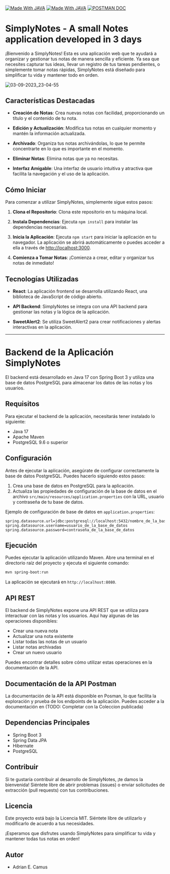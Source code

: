 <div style="display: inline_block">
  <a href="https://github.com/topics/java" target="_blank"><img align="center" alt="Made With JAVA"  src="https://img.shields.io/badge/Made%20With-Java-blue"></a>
  <a href="https://github.com/topics/react" target="_blank"><img align="center" alt="Made With JAVA"  src="https://img.shields.io/badge/Made_With-React-blue"></a>
  <a href="https://documenter.getpostman.com/view/23097436/2s9Y5eLybV" target="_blank"><img align="center" alt="POSTMAN DOC"  src="https://img.shields.io/badge/Postman-ApiDoc-orange"></a>


# SimplyNotes - A small Notes application developed in 3 days

¡Bienvenido a SimplyNotes! Esta es una aplicación web que te ayudará a organizar y gestionar tus notas de manera sencilla y eficiente. Ya sea que necesites capturar tus ideas, llevar un registro de tus tareas pendientes, o simplemente tomar notas rápidas, SimplyNotes está diseñado para simplificar tu vida y mantener todo en orden.

![03-09-2023_23-04-55](https://github.com/acamus79/SimplyNotes/assets/85143329/0af24197-5c2d-47d7-9f0e-180907edfea2)


## Características Destacadas

- **Creación de Notas**: Crea nuevas notas con facilidad, proporcionando un título y el contenido de tu nota.

- **Edición y Actualización**: Modifica tus notas en cualquier momento y mantén la información actualizada.

- **Archivado**: Organiza tus notas archivándolas, lo que te permite concentrarte en lo que es importante en el momento.

- **Eliminar Notas**: Elimina notas que ya no necesitas.

- **Interfaz Amigable**: Una interfaz de usuario intuitiva y atractiva que facilita la navegación y el uso de la aplicación.

## Cómo Iniciar

Para comenzar a utilizar SimplyNotes, simplemente sigue estos pasos:

1. **Clona el Repositorio**: Clona este repositorio en tu máquina local.

2. **Instala Dependencias**: Ejecuta `npm install` para instalar las dependencias necesarias.

3. **Inicia la Aplicación**: Ejecuta `npm start` para iniciar la aplicación en tu navegador. La aplicación se abrirá automáticamente o puedes acceder a ella a través de [http://localhost:3000](http://localhost:3000).

4. **Comienza a Tomar Notas**: ¡Comienza a crear, editar y organizar tus notas de inmediato!



## Tecnologías Utilizadas

- **React**: La aplicación frontend se desarrolla utilizando React, una biblioteca de JavaScript de código abierto.

- **API Backend**: SimplyNotes se integra con una API backend para gestionar las notas y la lógica de la aplicación.

- **SweetAlert2**: Se utiliza SweetAlert2 para crear notificaciones y alertas interactivas en la aplicación.

---

# Backend de la Aplicación SimplyNotes
 
 El backend está desarrollado en Java 17 con Spring Boot 3 y utiliza una base de datos PostgreSQL para almacenar los datos de las notas y los usuarios.

## Requisitos

Para ejecutar el backend de la aplicación, necesitarás tener instalado lo siguiente:

- Java 17
- Apache Maven
- PostgreSQL 9.6 o superior

## Configuración

Antes de ejecutar la aplicación, asegúrate de configurar correctamente la base de datos PostgreSQL. Puedes hacerlo siguiendo estos pasos:

1. Crea una base de datos en PostgreSQL para la aplicación.
2. Actualiza las propiedades de configuración de la base de datos en el archivo `src/main/resources/application.properties` con la URL, usuario y contraseña de tu base de datos.

Ejemplo de configuración de base de datos en `application.properties`:

```properties
spring.datasource.url=jdbc:postgresql://localhost:5432/nombre_de_la_base_de_datos
spring.datasource.username=usuario_de_la_base_de_datos
spring.datasource.password=contraseña_de_la_base_de_datos
```

## Ejecución

Puedes ejecutar la aplicación utilizando Maven. Abre una terminal en el directorio raíz del proyecto y ejecuta el siguiente comando:

```bash
mvn spring-boot:run
```

La aplicación se ejecutará en `http://localhost:8080`.

## API REST

El backend de SimplyNotes expone una API REST que se utiliza para interactuar con las notas y los usuarios. Aquí hay algunas de las operaciones disponibles:

- Crear una nueva nota
- Actualizar una nota existente
- Listar todas las notas de un usuario
- Listar notas archivadas
- Crear un nuevo usuario

Puedes encontrar detalles sobre cómo utilizar estas operaciones en la documentación de la API.

## Documentación de la API Postman

La documentación de la API está disponible en Posman, lo que facilita la exploración y prueba de los endpoints de la aplicación. Puedes acceder a la documentación en (TODO: Completar con la Coleccion publicada)

## Dependencias Principales

- Spring Boot 3
- Spring Data JPA
- Hibernate
- PostgreSQL

## Contribuir

Si te gustaría contribuir al desarrollo de SimplyNotes, ¡te damos la bienvenida! Siéntete libre de abrir problemas (issues) o enviar solicitudes de extracción (pull requests) con tus contribuciones.

## Licencia

Este proyecto está bajo la Licencia MIT. Siéntete libre de utilizarlo y modificarlo de acuerdo a tus necesidades.

¡Esperamos que disfrutes usando SimplyNotes para simplificar tu vida y mantener todas tus notas en orden!



## Autor

- Adrian E. Camus
